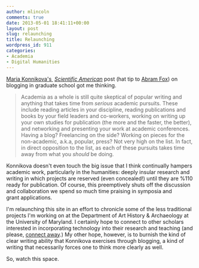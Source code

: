 ```yaml
---
author: mlincoln
comments: true
date: 2013-05-01 18:41:11+00:00
layout: post
slug: relaunching
title: Relaunching
wordpress_id: 911
categories:
- Academia
- Digital Humanities
---
```


[Maria Konnikova's ](http://blogs.scientificamerican.com/literally-psyched/2013/04/12/why-grad-schools-should-require-students-to-blog/) [*Scientific American*](http://blogs.scientificamerican.com/literally-psyched/2013/04/12/why-grad-schools-should-require-students-to-blog/) post (hat tip to [Abram Fox](http://twitter.com/abramfox)) on blogging in graduate school got me thinking.

> Academia as a whole is still quite skeptical of popular writing and anything that takes time from *serious* academic pursuits. These include reading articles in your discipline, reading publications and books by your field leaders and co-workers, working on writing up your own studies for publication (the more and the faster, the better), and networking and presenting your work at academic conferences. Having a blog? Freelancing on the side? Working on pieces for the non-academic, a.k.a, popular, press? Not very high on the list. In fact, in direct opposition to the list, as each of these pursuits takes time away from what you *should* be doing.

Konnikova doesn't even touch the big issue that I think continually hampers academic work, particularly in the humanities: deeply insular research and writing in which projects are reserved (even concealed!) until they are %110 ready for publication. Of course, this preemptively shuts off the discussion and collaboration we spend so much time praising in symposia and grant applications.

I'm relaunching this site in an effort to chronicle some of the less traditional projects I'm working on at the Department of Art History & Archaeology at the University of Maryland. I certainly hope to connect to other scholars interested in incorporating technology into their research and teaching (and please, [connect away](http://matthewlincoln.net/about).) My other hope, however, is to burnish the kind of clear writing ability that Konnikova exercises through blogging, a kind of writing that necessarily forces one to think more clearly as well.

So, watch this space.
